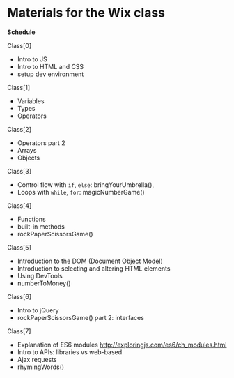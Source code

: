 # Materials for the Wix class

**Schedule**

Class[0]
- Intro to JS
- Intro to HTML and CSS
- setup dev environment

Class[1]
- Variables
- Types
- Operators

Class[2]
- Operators part 2
- Arrays
- Objects

Class[3]
- Control flow with `if`, `else`: bringYourUmbrella(),
- Loops with `while`, `for`: magicNumberGame()

Class[4]
- Functions
- built-in methods
- rockPaperScissorsGame()

Class[5]
- Introduction to the DOM (Document Object Model)
- Introduction to selecting and altering HTML elements
- Using DevTools
- numberToMoney()

Class[6]
- Intro to jQuery
- rockPaperScissorsGame() part 2: interfaces

Class[7]
- Explanation of ES6 modules http://exploringjs.com/es6/ch_modules.html
- Intro to APIs: libraries vs web-based
- Ajax requests
- rhymingWords()
